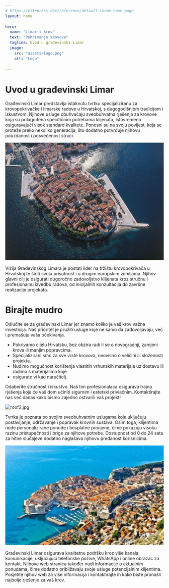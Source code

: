 ```yaml
---
# https://vitepress.dev/reference/default-theme-home-page
layout: home

hero:
  name: "Limar i krov"
  text: "Pokrivanje krovova"
  tagline: Uvod u građevinski Limar
  image:
    src: "assets/logo.png"
    alt: "Logo"

---
```

# Uvod u građevinski Limar
Građevinski Limar predstavlja istaknutu tvrtku specijaliziranu za krovopokrivačke i limarske radove u 
Hrvatskoj, s dugogodišnjom tradicijom i iskustvom. Njihove usluge obuhvaćaju sveobuhvatna rješenja za 
krovove koja su prilagođena specifičnim potrebama klijenata, istovremeno osiguravajući visok standard 
kvalitete. Ponosni su na svoju povijest, koja se proteže preko nekoliko generacija, što dodatno potvrđuje 
njihovu pouzdanost i posvećenost struci.

![roofs.jpg](assets/roofs.jpg)

Vizija Građevinskog Limara je postati lider na tržištu krovopokrivača u Hrvatskoj te širiti svoju
prisutnost i u drugim europskim zemljama. Njihov glavni cilj je osigurati dugoročno zadovoljstvo 
klijenata kroz stručnu i profesionalnu izvedbu radova, od inicijalnih konzultacija do završne 
realizacije projekata.

# Birajte mudro

Odlučite se za građevinski Limar jer znamo koliko je vaš krov važna investicija. Naš prioritet je 
pružiti usluge koje ne samo da zadovoljavaju, već i premašuju vaša očekivanja.

- Pokrivamo cijelu Hrvatsku, bez obzira radi li se o novogradnji, zamjeni krova ili manjim popravcima.
- Specijalizirani smo za sve vrste krovova, neovisno o veličini ili složenosti projekta.
- Nudimo mogućnost korištenja vlastitih vrhunskih materijala uz dostavu ili radimo s materijalima koje 
- osigurate vi kao naručitelj.

Odaberite stručnost i iskustvo. Naš tim profesionalaca osigurava trajna rješenja koja će vaš dom 
učiniti sigurnim i estetski privlačnim. Kontaktirajte nas već danas kako bismo zajedno ostvarili 
vaš projekt!

![roof2.jpg](assets/roof2.jpg)

Tvrtka je poznata po svojim sveobuhvatnim uslugama koje uključuju postavljanje, održavanje i 
popravak krovnih sustava. Osim toga, klijentima nude personalizirane ponude i besplatne procjene, 
čime pokazuju visoku razinu pristupačnosti i brige za njihove potrebe. Dostupnost od 0 do 24 sata 
za hitne slučajeve dodatno naglašava njihovu predanost korisnicima.

![roofs1.jpg](assets/roofs1.jpg)

Građevinski Limar osigurava kvalitetnu podršku kroz više kanala komunikacije, uključujući telefonske 
pozive, WhatsApp i online obrazac za kontakt. Njihova web stranica također nudi informacije o aktualnim 
ponudama, čime dodatno približavaju svoje usluge potencijalnim klijentima. Posjetite njihov web za 
više informacija i kontaktirajte ih kako biste pronašli najbolje rješenje za vaš krov.

